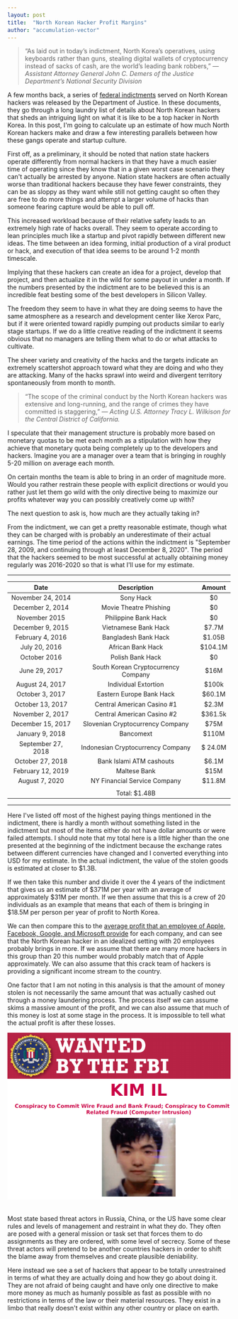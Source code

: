 ```yaml
---
layout: post
title:  "North Korean Hacker Profit Margins"
author: "accumulation-vector"
---
```


>“As laid out in today’s indictment, North Korea’s operatives, using keyboards rather than guns, stealing digital wallets of cryptocurrency instead of sacks of cash, are the world’s leading bank robbers,”
<cite>&mdash; Assistant Attorney General John C. Demers of the Justice Department’s National Security Division</cite>

A few months back, a series of [federal indictments](https://www.justice.gov/opa/pr/three-north-korean-military-hackers-indicted-wide-ranging-scheme-commit-cyberattacks-and
) served on North Korean hackers was released by the Department of Justice. In these documents, they go through a long laundry list of details about North Korean hackers that sheds an intriguing light on what it is like to be a top hacker in North Korea. In this post, I'm going to calculate up an estimate of how much North Korean hackers make and draw a few interesting parallels between how these gangs operate and startup culture.

First off, as a preliminary, it should be noted that nation state hackers operate differently from normal hackers in that they have a much easier time of operating since they know that in a given worst case scenario they can't actually be arrested by anyone. Nation state hackers are often actually worse than traditional hackers because they have fewer constraints, they can be as sloppy as they want while still not getting caught so often they are free to do more things and attempt a larger volume of hacks than someone fearing capture would be able to pull off. 

This increased workload because of their relative safety leads to an extremely high rate of hacks overall. They seem to operate according to lean principles much like a startup and pivot rapidly between different new ideas. The time between an idea forming, initial production of a viral product or hack, and execution of that idea seems to be around 1-2 month timescale. 

Implying that these hackers can create an idea for a project, develop that project, and then actualize it in the wild for some payout in under a month. If the numbers presented by the indictment are to be believed this is an incredible feat besting some of the best developers in Silicon Valley.

The freedom they seem to have in what they are doing seems to have the same atmosphere as a research and development center like Xerox Parc, but if it were oriented toward rapidly pumping out products similar to early stage startups. If we do a little creative reading of the indictment it seems obvious that no managers are telling them what to do or what attacks to cultivate.

The sheer variety and creativity of the hacks and the targets indicate an extremely scattershot approach toward what they are doing and who they are attacking. Many of the hacks sprawl into weird and divergent territory spontaneously from month to month.

>“The scope of the criminal conduct by the North Korean hackers was extensive and long-running, and the range of crimes they have committed is staggering,” 
<cite>&mdash; Acting U.S. Attorney Tracy L. Wilkison for the Central District of California.</cite>

I speculate that their management structure is probably more based on monetary quotas to be met each month as a stipulation with how they achieve that monetary quota being completely up to the developers and hackers. Imagine you are a manager over a team that is bringing in roughly 5-20 million on average each month. 

On certain months the team is able to bring in an order of magnitude more. Would you rather restrain these people with explicit directions or would you rather just let them go wild with the only directive being to maximize our profits whatever way you can possibly creatively come up with?

The next question to ask is, how much are they actually taking in?

From the indictment, we can get a pretty reasonable estimate, though what they can be charged with is probably an underestimate of their actual earnings. The time period of the actions within the indictment is "September 28, 2009, and continuing through at least December 8, 2020". The period that the hackers seemed to be most successful at actually obtaining money regularly was 2016-2020 so that is what I'll use for my estimate.

-----------------------

| Date | Description |     Amount |
| :---:  | :-----------: | :-------: | 
| November 24, 2014 | Sony Hack | $0 |
| December 2, 2014 | Movie Theatre Phishing | $0 |
| November 2015 | Philippine Bank Hack | $0 |
| December 9, 2015 | Vietnamese Bank Hack | $7.7M |
| February 4, 2016 | Bangladesh Bank Hack | $1.05B |
| July 20, 2016 | African Bank Hack | $104.1M |
| October 2016 | Polish Bank Hack | $0 |
| June 29, 2017 | South Korean Cryptocurrency Company | $16M |
| August 24, 2017 | Individual Extortion | $100k |
| October 3, 2017 | Eastern Europe Bank Hack| $60.1M |
| October 13, 2017 | Central American Casino #1 | $2.3M |
| November 2, 2017 | Central American Casino #2 | $361.5k |
| December 15, 2017 | Slovenian Cryptocurrency Company | $75M |
| January 9, 2018 | Bancomext | $110M |
| September 27, 2018 | Indonesian Cryptocurrency Company| $ 24.0M |
| October 27, 2018 | Bank Islami ATM cashouts | $6.1M |
| February 12, 2019 | Maltese Bank | $15M |
| August 7, 2020 | NY Financial Service Company | $11.8M |
| | | |
|  | Total: $1.48B | |

-----------------------

Here I've listed off most of the highest paying things mentioned in the indictment, there is hardly a month without something listed in the indictment but most of the items either do not have dollar amounts or were failed attempts. I should note that my total here is a little higher than the one presented at the beginning of the indictment because the exchange rates between different currencies have changed and I converted everything into USD for my estimate. In the actual indictment, the value of the stolen goods is estimated at closer to $1.3B.

If we then take this number and divide it over the 4 years of the indictment that gives us an estimate of $371M per year with an average of approximately $31M per month. If we then assume that this is a crew of 20 individuals as an example that means that each of them is bringing in $18.5M per person per year of profit to North Korea.

We can then compare this to the [average profit that an employee of Apple, Facebook, Google, and Microsoft provide](https://archive.is/iwtrP) for each company, and can see that the North Korean hacker in an idealized setting with 20 employees probably brings in more. If we assume that there are many more hackers in this group than 20 this number would probably match that of Apple approximately. We can also assume that this crack team of hackers is providing a significant income stream to the country.

One factor that I am not noting in this analysis is that the amount of money stolen is not necessarily the same amount that was actually cashed out through a money laundering process. The process itself we can assume skims a massive amount of the profit, and we can also assume that much of this money is lost at some stage in the process. It is impossible to tell what the actual profit is after these losses.

![Wanted Poster](/assets/images/wantedPoster.png)
<br><br>

Most state based threat actors in Russia, China, or the US have some clear rules and levels of management and restraint in what they do. They often are posed with a general mission or task set that forces them to do assignments as they are ordered, with some level of secrecy. Some of these threat actors will pretend to be another countries hackers in order to shift the blame away from themselves and create plausible deniability. 

Here instead we see a set of hackers that appear to be totally unrestrained in terms of what they are actually doing and how they go about doing it. They are not afraid of being caught and have only one directive to make more money as much as humanly possible as fast as possible with no restrictions in terms of the law or their material resources. They exist in a limbo that really doesn't exist within any other country or place on earth.